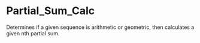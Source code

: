 # Partial_Sum_Calc
Determines if a given sequence is arithmetic or geometric, then calculates a given nth partial sum.
